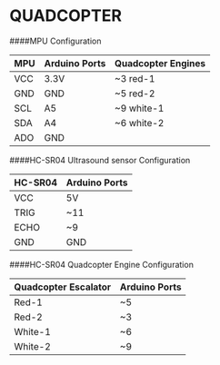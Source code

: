 # QUADCOPTER

####MPU Configuration


MPU | Arduino Ports | Quadcopter Engines
------------ | ------------- | -------------
VCC | 3.3V | ~3 red-1
GND | GND | ~5 red-2
SCL | A5 | ~9 white-1
SDA | A4 | ~6 white-2
ADO | GND



####HC-SR04 Ultrasound sensor Configuration


HC-SR04 | Arduino Ports
------------ | -------------
VCC | 5V 
TRIG | ~11 
ECHO | ~9 
GND | GND

####HC-SR04 Quadcopter Engine Configuration


Quadcopter Escalator | Arduino Ports
------------ | -------------
Red-1 | ~5 
Red-2 | ~3 
White-1 | ~6 
White-2 | ~9
